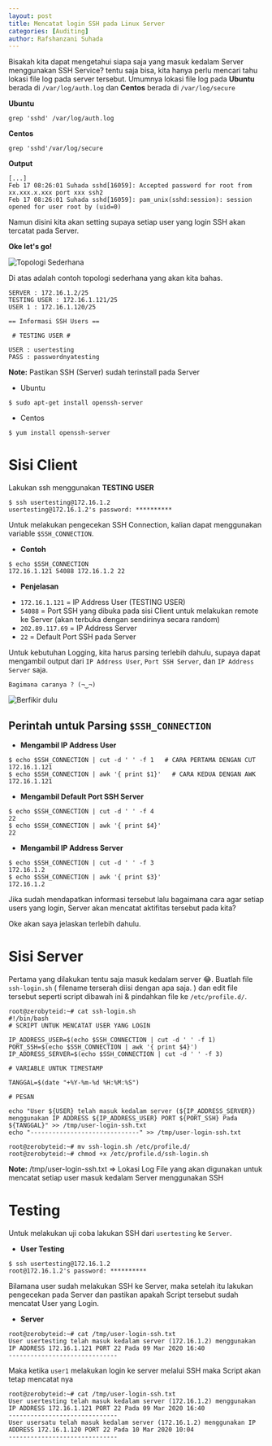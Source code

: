 ```yaml
---
layout: post
title: Mencatat login SSH pada Linux Server
categories: [Auditing]
author: Rafshanzani Suhada
---
```


Bisakah kita dapat mengetahui siapa saja yang masuk kedalam Server menggunakan SSH Service? tentu saja bisa, kita hanya perlu mencari tahu lokasi file log pada server tersebut. Umumnya lokasi file log pada **Ubuntu** berada di `/var/log/auth.log` dan **Centos** berada di `/var/log/secure`

**Ubuntu**
```
grep 'sshd' /var/log/auth.log
```

**Centos**
```
grep 'sshd'/var/log/secure
```

**Output**
```
[...]
Feb 17 08:26:01 Suhada sshd[16059]: Accepted password for root from xx.xxx.x.xxx port xxx ssh2
Feb 17 08:26:01 Suhada sshd[16059]: pam_unix(sshd:session): session opened for user root by (uid=0)
```

Namun disini kita akan setting supaya setiap user yang login SSH akan tercatat pada Server.

**Oke let's go!**

![Topologi Sederhana](https://i.ibb.co/zxPm6sB/Whats-App-Image-2020-02-21-at-13-45-44.jpg "Topologi Sederhana")

Di atas adalah contoh topologi sederhana yang akan kita bahas.

```
SERVER : 172.16.1.2/25
TESTING USER : 172.16.1.121/25
USER 1 : 172.16.1.120/25

== Informasi SSH Users ==

 # TESTING USER # 

USER : usertesting
PASS : passwordnyatesting
```

**Note:** Pastikan SSH (Server) sudah terinstall pada Server

- Ubuntu
```
$ sudo apt-get install openssh-server
```

- Centos
```
$ yum install openssh-server
```

# Sisi Client

Lakukan ssh menggunakan **TESTING USER**

```
$ ssh usertesting@172.16.1.2
usertesting@172.16.1.2's password: **********
```

Untuk melakukan pengecekan SSH Connection, kalian dapat menggunakan variable `$SSH_CONNECTION`.

- **Contoh**
```
$ echo $SSH_CONNECTION
172.16.1.121 54088 172.16.1.2 22
```

- **Penjelasan**
 * `172.16.1.121` = IP Address User (TESTING USER)
 * `54088` = Port SSH yang dibuka pada sisi Client untuk melakukan remote ke Server (akan terbuka dengan sendirinya secara random)
 * `202.89.117.69` = IP Address Server
 * `22` = Default Port SSH pada Server

Untuk kebutuhan Logging, kita harus parsing terlebih dahulu, supaya dapat mengambil output dari `IP Address User`, `Port SSH Server`, dan `IP Address Server` saja.

```
Bagimana caranya ? (¬‿¬)
```

![Berfikir dulu](https://i.kym-cdn.com/entries/icons/mobile/000/032/100/cover4.jpg "Berfikir dulu")

## Perintah untuk Parsing `$SSH_CONNECTION`

- **Mengambil IP Address User**

```
$ echo $SSH_CONNECTION | cut -d ' ' -f 1   # CARA PERTAMA DENGAN CUT
172.16.1.121
$ echo $SSH_CONNECTION | awk '{ print $1}'   # CARA KEDUA DENGAN AWK
172.16.1.121
```

- **Mengambil Default Port SSH Server**

```
$ echo $SSH_CONNECTION | cut -d ' ' -f 4
22
$ echo $SSH_CONNECTION | awk '{ print $4}'
22
```

- **Mengambil IP Address Server**

```
$ echo $SSH_CONNECTION | cut -d ' ' -f 3
172.16.1.2
$ echo $SSH_CONNECTION | awk '{ print $3}'
172.16.1.2
```

Jika sudah mendapatkan informasi tersebut lalu bagaimana cara agar setiap users yang login, Server akan mencatat aktifitas tersebut pada kita?

Oke akan saya jelaskan terlebih dahulu.

# Sisi Server

Pertama yang dilakukan tentu saja masuk kedalam server 😂.
Buatlah file `ssh-login.sh` ( filename terserah diisi dengan apa saja. ) dan edit file tersebut seperti script dibawah ini & pindahkan file ke `/etc/profile.d/`.

```
root@zerobyteid:~# cat ssh-login.sh
#!/bin/bash
# SCRIPT UNTUK MENCATAT USER YANG LOGIN

IP_ADDRESS_USER=$(echo $SSH_CONNECTION | cut -d ' ' -f 1)
PORT_SSH=$(echo $SSH_CONNECTION | awk '{ print $4}')
IP_ADDRESS_SERVER=$(echo $SSH_CONNECTION | cut -d ' ' -f 3)

# VARIABLE UNTUK TIMESTAMP

TANGGAL=$(date "+%Y-%m-%d %H:%M:%S")

# PESAN

echo "User ${USER} telah masuk kedalam server (${IP_ADDRESS_SERVER}) menggunakan IP ADDRESS ${IP_ADDRESS_USER} PORT ${PORT_SSH} Pada ${TANGGAL}" >> /tmp/user-login-ssh.txt
echo "------------------------------" >> /tmp/user-login-ssh.txt

root@zerobyteid:~# mv ssh-login.sh /etc/profile.d/
root@zerobyteid:~# chmod +x /etc/profile.d/ssh-login.sh
```

**Note:** /tmp/user-login-ssh.txt => Lokasi Log File yang akan digunakan untuk mencatat setiap user masuk kedalam Server menggunakan SSH


# Testing

Untuk melakukan uji coba lakukan SSH dari `usertesting` ke `Server`.

- **User Testing**
```
$ ssh usertesting@172.16.1.2
root@172.16.1.2's password: **********
```

Bilamana user sudah melakukan SSH ke Server, maka setelah itu lakukan pengecekan pada Server dan pastikan apakah Script tersebut sudah mencatat User yang Login.

- **Server**
```
root@zerobyteid:~# cat /tmp/user-login-ssh.txt
User usertesting telah masuk kedalam server (172.16.1.2) menggunakan IP ADDRESS 172.16.1.121 PORT 22 Pada 09 Mar 2020 16:40
------------------------------
```

Maka ketika `user1` melakukan login ke server melalui SSH maka Script akan tetap mencatat nya

```
root@zerobyteid:~# cat /tmp/user-login-ssh.txt
User usertesting telah masuk kedalam server (172.16.1.2) menggunakan IP ADDRESS 172.16.1.121 PORT 22 Pada 09 Mar 2020 16:40
------------------------------
User usersatu telah masuk kedalam server (172.16.1.2) menggunakan IP ADDRESS 172.16.1.120 PORT 22 Pada 10 Mar 2020 10:04
------------------------------
```

